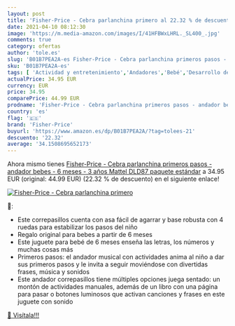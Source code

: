 ```yaml
---
layout: post
title: 'Fisher-Price - Cebra parlanchina primero al 22.32 % de descuento'
date: 2021-04-10 08:12:30
image: 'https://m.media-amazon.com/images/I/41HFBWxLHRL._SL400_.jpg'
comments: true
category: ofertas
author: 'tole.es'
slug: 'B01B7PEA2A-es Fisher-Price - Cebra parlanchina primeros pasos - andador...'
sku: 'B01B7PEA2A-es'
tags: [ 'Actividad y entretenimiento','Andadores','Bebé','Desarrollo de habilidades motoras','Juguetes','Juguetes para Bebés y primera infancia','Juguetes para arrastrar','Juguetes y juegos','fisher-price', ]
actualPrice: 34.95 EUR
currency: EUR
price: 34.95
comparePrice: 44.99 EUR
prodname: 'Fisher-Price - Cebra parlanchina primeros pasos - andador bebes - 6 meses - 3 años  Mattel DLD87   paquete estándar'
country: 'es'
flag: '🇪🇸'
brand: 'Fisher-Price'
buyurl: 'https://www.amazon.es/dp/B01B7PEA2A/?tag=tolees-21'
descuento: '22.32'
average: '34.1508695652173'
---
```


Ahora mismo tienes [Fisher-Price - Cebra parlanchina primeros pasos - andador bebes - 6 meses - 3 años  Mattel DLD87   paquete estándar](https://www.amazon.es/dp/B01B7PEA2A/?tag=tolees-21) a 34.95 EUR (original: 44.99 EUR) (22.32 %  de descuento) en el siguiente enlace!

[![Fisher-Price - Cebra parlanchina primero](https://m.media-amazon.com/images/I/41HFBWxLHRL._SL400_.jpg)](https://www.amazon.es/dp/B01B7PEA2A/?tag=tolees-21)

🔎:

- Este correpasillos cuenta con asa fácil de agarrar y base robusta con 4 ruedas para estabilizar los pasos del niño
- Regalo original para bebes a partir de 6 meses
- Este juguete para bebé de 6 meses enseña las letras, los números y muchas cosas más
- Primeros pasos: el andador musical con actividades anima al niño a dar sus primeros pasos y le invita a seguir moviéndose con divertidas frases, música y sonidos
- Este andador correpasillos tiene múltiples opciones juega sentado: un montón de actividades manuales, además de un libro con una página para pasar o botones luminosos que activan canciones y frases en este juguete con sonido

[🛒 Visítala!!!](https://www.amazon.es/dp/B01B7PEA2A/?tag=tolees-21)
